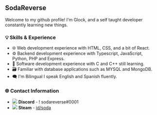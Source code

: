 ## SodaReverse
Welcome to my github profile! I'm Glock, and a self taught developer constantly learning new things.

### 💡 Skills & Experience
* 🌐 Web development experience with HTML, CSS, and a bit of React.
* ⚙️ Backend development experience with Typescript, JavaScript, Python, PHP and Express.
* 🔩 Software development experience with C and C++ still learning.
* 🗃️ Familiar with database applications such as MYSQL and MongoDB.
* 🗨 I'm Bilingual I speak English and Spanish fluently.

### 🌐 Contact Information
* ![](smalldiscord.png) **Discord** - ! sodareverse#0001
* ![](smallsteam.png) **Steam** - [id/soda](https://steamcommunity.com/id/soda)
